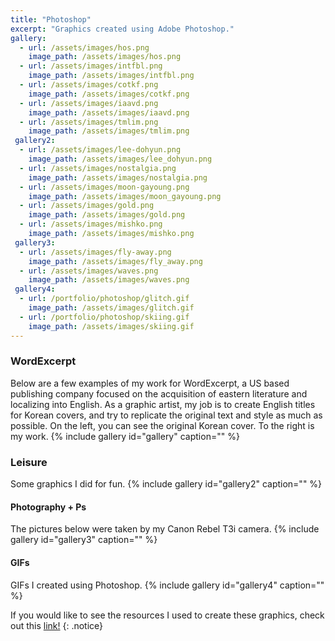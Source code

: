 ```yaml
---
title: "Photoshop"
excerpt: "Graphics created using Adobe Photoshop."
gallery:
  - url: /assets/images/hos.png
    image_path: /assets/images/hos.png
  - url: /assets/images/intfbl.png
    image_path: /assets/images/intfbl.png
  - url: /assets/images/cotkf.png
    image_path: /assets/images/cotkf.png
  - url: /assets/images/iaavd.png
    image_path: /assets/images/iaavd.png
  - url: /assets/images/tmlim.png
    image_path: /assets/images/tmlim.png
 gallery2:
  - url: /assets/images/lee-dohyun.png
    image_path: /assets/images/lee_dohyun.png
  - url: /assets/images/nostalgia.png
    image_path: /assets/images/nostalgia.png
  - url: /assets/images/moon-gayoung.png
    image_path: /assets/images/moon_gayoung.png
  - url: /assets/images/gold.png
    image_path: /assets/images/gold.png
  - url: /assets/images/mishko.png
    image_path: /assets/images/mishko.png  
 gallery3:
  - url: /assets/images/fly-away.png
    image_path: /assets/images/fly_away.png
  - url: /assets/images/waves.png
    image_path: /assets/images/waves.png    
 gallery4:
  - url: /portfolio/photoshop/glitch.gif
    image_path: /assets/images/glitch.gif
  - url: /portfolio/photoshop/skiing.gif
    image_path: /assets/images/skiing.gif
---
```


<h3> WordExcerpt </h3>
Below are a few examples of my work for WordExcerpt, a US based publishing company focused on the acquisition of eastern literature and localizing into English. As a graphic artist, my job is to create English titles for Korean covers, and try to replicate the original text and style as much as possible. On the left, you can see the original Korean cover. To the right is my work.
{% include gallery id="gallery" caption="" %}

<h3> Leisure </h3>
Some graphics I did for fun.
{% include gallery id="gallery2" caption="" %}

<h4> Photography + Ps </h4>
The pictures below were taken by my Canon Rebel T3i camera.
{% include gallery id="gallery3" caption="" %}

<h4> GIFs </h4>
GIFs I created using Photoshop.
{% include gallery id="gallery4" caption="" %}
 
If you would like to see the resources I used to create these graphics, check out this <a href="https://drive.google.com/drive/folders/1epWAD-ZGuQLilRX0bZSfOem0Q00epUL7?usp=sharing">link!</a>
{: .notice}
